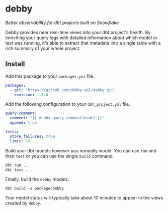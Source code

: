 # debby

_Better observability for dbt projects built on Snowflake_

Debby provides near real-time views into your dbt project's health. By enriching your query logs with detailed information about which model or test was running, it's able to extract that metadata into a single table with a rich summary of your whole project.

## Install

Add this package to your `packages.yml` file.

```yml
packages:
  - git: "https://github.com/debby-sql/debby.git"
    revision: 1.1.0
```

Add the following configuration to your `dbt_project.yml` file.

```yml
query-comment:
  comment: "{{ debby.query_comment(node) }}"
  append: true

tests:
  store_failures: true
  limit: 10  
```

Build your dbt models however you normally would. You can use `run` and then `test` or you can use the single `build` command.

```sh
dbt run ...
dbt test ...
```

Finally, build the `debby` models.

```
dbt build -s package:debby
```

Your model status will typically take about 10 minutes to appear in the views created by `debby`.
